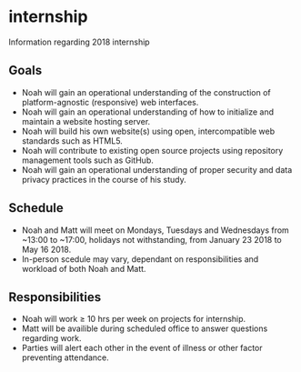 # internship
Information regarding 2018 internship

## Goals
- Noah will gain an operational understanding of the construction of platform-agnostic (responsive) web interfaces.
- Noah will gain an operational understanding of how to initialize and maintain a website hosting server.
- Noah will build his own website(s) using open, intercompatible web standards such as HTML5.
- Noah will contribute to existing open source projects using repository management tools such as GitHub.
- Noah will gain an operational understanding of proper security and data privacy practices in the course of his study.

## Schedule
- Noah and Matt will meet on Mondays, Tuesdays and Wednesdays from ~13:00 to ~17:00, holidays not withstanding, from January 23 2018 to May 16 2018.
- In-person scedule may vary, dependant on responsibilities and workload of both Noah and Matt.

## Responsibilities
- Noah will work ≥ 10 hrs per week on projects for internship.
- Matt will be availible during scheduled office to answer questions regarding work.
- Parties will alert each other in the event of illness or other factor preventing attendance.
